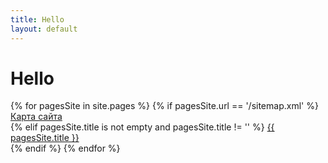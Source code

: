 ```yaml
---
title: Hello
layout: default
---
```



# Hello #


{% for pagesSite in site.pages %}
{% if pagesSite.url == '/sitemap.xml'  %}
<a href="{{ pagesSite.url }}">Карта сайта</a><br>
{% elif  pagesSite.title is not empty and pagesSite.title != '' %}
<a href="{{ pagesSite.url }}">{{ pagesSite.title }}</a><br>
{% endif %}
{% endfor %}
